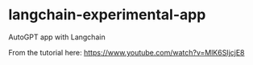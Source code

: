 # langchain-experimental-app
AutoGPT app with Langchain

From the tutorial here: https://www.youtube.com/watch?v=MlK6SIjcjE8

